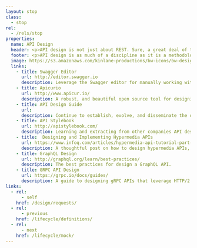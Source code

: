 ```yaml
---
layout: stop
class:
  - stop
rel:
  - /rels/stop  
properties:
  name: API Design
  header: <p>API design is not just about REST. Sure, a great deal of the focus within this stop along the API life cycle will be focused on REST, but this is because it is the dominant methodology at this moment in time. API design is about establishing a framework for how you will consistently craft your APIs across teams, whether they are REST, GraphQL, Microservices, or even gRPC. Your API design strategy might be dominated by RESTful practices, especially early on in your journey, but API design should not be considered to be only REST methodologies.</p><p>In the last five years API design has matured into its own discipline, focusing on a define and design first approach to developing APIs, shifting away from a code then document approach we've seen dominate for the last decade, and is still common place at many organizations. There are a handful of tooling, and websites that have emerged to help API providers, architects, developers, and designers get a handle on this stop along the API life cycle--here are just a few.</p>
  footer: <p>API design is as much of a discipline as it is a methodology rooted in a specific standard, protocol, or history. It is about having the discipline to document current practices for designing APIs that are in production, then standardize, communicate, and evolve those practices in a formal way. While also studying and learning from other leading API providers and practitioners regarding how they are designing their APIs. Which is why I include the API Stylebook in this stop along the API life cycle--everyone should be learning from each other, which also includes sharing your API design guide when it is ready.</p><p>We need to move beyond API design meaning REST in the API community. This is something that has caused significant damage to the health of many API operations, and is a dogmatic approach that has replicated itself in hypermedia, and GraphQL--it needs to stop. API design is about defining a common framework for designing your APIs, no matter which approach you adopt internally. Ideally, your API design philosophy is multi-approach, allowing you to apply the right pattern where is needed, and not viewing API design as a one size fits all set of rules. When it comes to API design within your organization, start small, keep things loose, learn from others, and begin documenting your approach in a guide, that can eventually grow into a wider set of API governance practices that will allow your operations to grow in the way you envision.</p>
  image: https://s3.amazonaws.com/kinlane-productions/bw-icons/bw-design.png
  links:
    - title: Swagger Editor
      url: http://editor.swagger.io
      description: Leverage the Swagger editor for manually working with OpenAPI definitions.
    - title: Apicurio
      url: http://www.apicur.io/
      description: A robust, and beautiful open source tool for designing APIs.
    - title: API Design Guide
      url:
      description: Continue to establish, evolve, and disseminate the organizational API design guide, providing guidance for all teams--make sure there is a feedback loop involved with its development.
    - title: API Stylebook
      url: http://apistylebook.com/
      description: Learning and extracting from other companies API design guides.
    - title:  Designing and Implementing Hypermedia APIs
      url: https://www.infoq.com/articles/hypermedia-api-tutorial-part-one
      description: A thoughtful post on how to design hypermedia APIs, from my friend Mike Amundsen.
    - title: GraphQL Design
      url: http://graphql.org/learn/best-practices/
      description: The best practices for design a GraphQL API.         
    - title: GRPC API Design
      url: https://grpc.io/docs/guides/
      description: A guide to designing gRPC APIs that leverage HTTP/2 and Protocol Buffers.
links:
  - rel:
      - self
    href: /design/requests/
  - rel:
      - previous
    href: /lifecycle/definitions/      
  - rel:
      - next
    href: /lifecycle/mock/          
---
```

